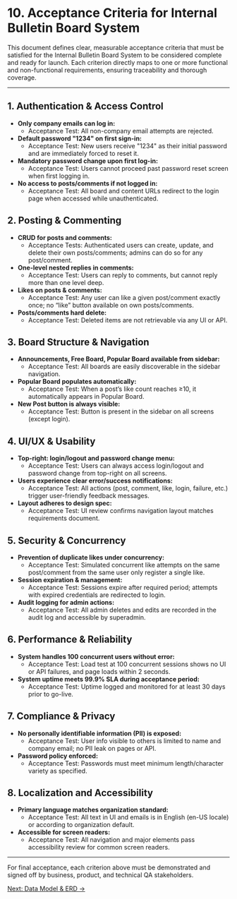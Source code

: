 # 10. Acceptance Criteria for Internal Bulletin Board System

This document defines clear, measurable acceptance criteria that must be satisfied for the Internal Bulletin Board System to be considered complete and ready for launch. Each criterion directly maps to one or more functional and non-functional requirements, ensuring traceability and thorough coverage.

---

## 1. Authentication & Access Control
- **Only company emails can log in:**
  - Acceptance Test: All non-company email attempts are rejected.
- **Default password "1234" on first sign-in:**
  - Acceptance Test: New users receive "1234" as their initial password and are immediately forced to reset it.
- **Mandatory password change upon first log-in:**
  - Acceptance Test: Users cannot proceed past password reset screen when first logging in.
- **No access to posts/comments if not logged in:**
  - Acceptance Test: All board and content URLs redirect to the login page when accessed while unauthenticated.

## 2. Posting & Commenting
- **CRUD for posts and comments:**
  - Acceptance Tests: Authenticated users can create, update, and delete their own posts/comments; admins can do so for any post/comment.
- **One-level nested replies in comments:**
  - Acceptance Test: Users can reply to comments, but cannot reply more than one level deep.
- **Likes on posts & comments:**
  - Acceptance Test: Any user can like a given post/comment exactly once; no “like” button available on own posts/comments.
- **Posts/comments hard delete:**
  - Acceptance Test: Deleted items are not retrievable via any UI or API.

## 3. Board Structure & Navigation
- **Announcements, Free Board, Popular Board available from sidebar:**
  - Acceptance Test: All boards are easily discoverable in the sidebar navigation.
- **Popular Board populates automatically:**
  - Acceptance Test: When a post’s like count reaches ≥10, it automatically appears in Popular Board.
- **New Post button is always visible:**
  - Acceptance Test: Button is present in the sidebar on all screens (except login).

## 4. UI/UX & Usability
- **Top-right: login/logout and password change menu:**
  - Acceptance Test: Users can always access login/logout and password change from top-right on all screens.
- **Users experience clear error/success notifications:**
  - Acceptance Test: All actions (post, comment, like, login, failure, etc.) trigger user-friendly feedback messages.
- **Layout adheres to design spec:**
  - Acceptance Test: UI review confirms navigation layout matches requirements document.

## 5. Security & Concurrency
- **Prevention of duplicate likes under concurrency:**
  - Acceptance Test: Simulated concurrent like attempts on the same post/comment from the same user only register a single like.
- **Session expiration & management:**
  - Acceptance Test: Sessions expire after required period; attempts with expired credentials are redirected to login.
- **Audit logging for admin actions:**
  - Acceptance Test: All admin deletes and edits are recorded in the audit log and accessible by superadmin.

## 6. Performance & Reliability
- **System handles 100 concurrent users without error:**
  - Acceptance Test: Load test at 100 concurrent sessions shows no UI or API failures, and page loads within 2 seconds.
- **System uptime meets 99.9% SLA during acceptance period:**
  - Acceptance Test: Uptime logged and monitored for at least 30 days prior to go-live.

## 7. Compliance & Privacy
- **No personally identifiable information (PII) is exposed:**
  - Acceptance Test: User info visible to others is limited to name and company email; no PII leak on pages or API.
- **Password policy enforced:**
  - Acceptance Test: Passwords must meet minimum length/character variety as specified.

## 8. Localization and Accessibility
- **Primary language matches organization standard:**
  - Acceptance Test: All text in UI and emails is in English (en-US locale) or according to organization default.
- **Accessible for screen readers:**
  - Acceptance Test: All navigation and major elements pass accessibility review for common screen readers.

---

For final acceptance, each criterion above must be demonstrated and signed off by business, product, and technical QA stakeholders. 

[Next: Data Model & ERD →](11_data_model_and_erd_high_level.md)
